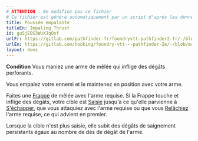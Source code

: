 ```yaml
---
# ATTENTION : Ne modifiez pas ce fichier
# Ce fichier est généré automatiquement par un script d'après les données du module Foundry VTT officiel et de sa traduction
title: Poussée empalante
titleEn: Impaling Thrust
id: guSjEQS3WuXJqQxf
urlFr: https://gitlab.com/pathfinder-fr/foundryvtt-pathfinder2-fr/-/blob/master/data/feats/guSjEQS3WuXJqQxf.htm
urlEn: https://gitlab.com/hooking/foundry-vtt---pathfinder-2e/-/blob/master/packs/data/feats.db/impaling-thrust.json
layout: dons
---
```

**Condition** Vous maniez une arme de mêlée qui inflige des dégâts perforants.

Vous empalez votre ennemi et le maintenez en position avec votre arme.

Faites une [Frappe](../actions/frapper.md) de mêlée avec l'arme requise. Si la Frappe touche et inflige des dégâts, votre cible est [Saisie](../conditions/agrippé-empoigné.md) jusqu'à ce qu'elle parvienne à [S'échapper](../actions/s-échapper.md), que vous attaquiez avec l'arme requise ou que vous [Relâchiez](../actions/relâcher.md) l'arme requise, ce qui advient en premier.

Lorsque la cible n'est plus saisie, elle subit des dégâts de saignement persistants égaux au nombre de dés de dégât de l'arme.
